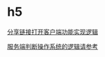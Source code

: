 h5
===

[分享链接打开客户端功能实现逻辑](https://www.zybuluo.com/wangwangheng/note/106998)  

[服务端判断操作系统的逻辑请参考](http://www.cnblogs.com/duanguyuan/p/3534470.html)  
